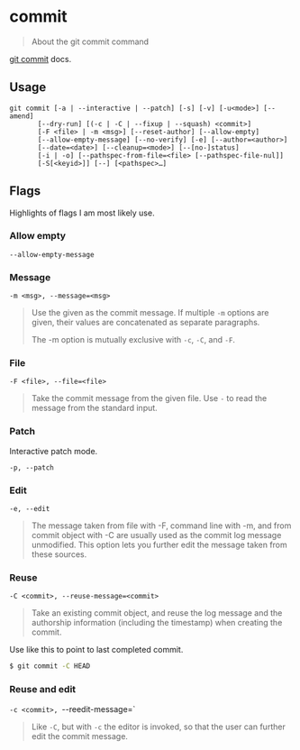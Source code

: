 # commit
> About the git commit command


[git commit](https://git-scm.com/docs/git-commit) docs.


## Usage

```
git commit [-a | --interactive | --patch] [-s] [-v] [-u<mode>] [--amend]
	   [--dry-run] [(-c | -C | --fixup | --squash) <commit>]
	   [-F <file> | -m <msg>] [--reset-author] [--allow-empty]
	   [--allow-empty-message] [--no-verify] [-e] [--author=<author>]
	   [--date=<date>] [--cleanup=<mode>] [--[no-]status]
	   [-i | -o] [--pathspec-from-file=<file> [--pathspec-file-nul]]
	   [-S[<keyid>]] [--] [<pathspec>…]
```

 
## Flags

Highlights of flags I am most likely use.

### Allow empty

`--allow-empty-message`

### Message

`-m <msg>, --message=<msg>`

> Use the given <msg> as the commit message. If multiple `-m` options are given, their values are concatenated as separate paragraphs.
>
> The -m option is mutually exclusive with `-c`, `-C`, and `-F`.

### File

`-F <file>, --file=<file>`

> Take the commit message from the given file. Use `-` to read the message from the standard input.

### Patch

Interactive patch mode.

`-p, --patch`

### Edit

`-e, --edit`

> The message taken from file with -F, command line with -m, and from commit object with -C are usually used as the commit log message unmodified. This option lets you further edit the message taken from these sources.

### Reuse

`-C <commit>, --reuse-message=<commit>`

> Take an existing commit object, and reuse the log message and the authorship information (including the timestamp) when creating the commit.

Use like this to point to last completed commit.

```sh
$ git commit -C HEAD
```

### Reuse and edit

`-c <commit>, `--reedit-message=<commit>`

> Like `-C`, but with `-c` the editor is invoked, so that the user can further edit the commit message.
